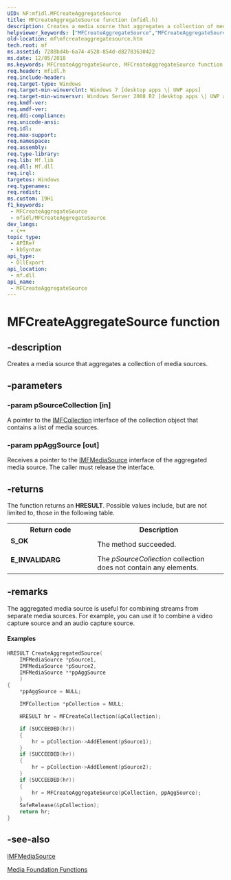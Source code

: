 ```yaml
---
UID: NF:mfidl.MFCreateAggregateSource
title: MFCreateAggregateSource function (mfidl.h)
description: Creates a media source that aggregates a collection of media sources.
helpviewer_keywords: ["MFCreateAggregateSource","MFCreateAggregateSource function [Media Foundation]","mf.mfcreateaggregatesource","mfidl/MFCreateAggregateSource"]
old-location: mf\mfcreateaggregatesource.htm
tech.root: mf
ms.assetid: 7288bd4b-6a74-4528-854d-d82783630422
ms.date: 12/05/2018
ms.keywords: MFCreateAggregateSource, MFCreateAggregateSource function [Media Foundation], mf.mfcreateaggregatesource, mfidl/MFCreateAggregateSource
req.header: mfidl.h
req.include-header: 
req.target-type: Windows
req.target-min-winverclnt: Windows 7 [desktop apps \| UWP apps]
req.target-min-winversvr: Windows Server 2008 R2 [desktop apps \| UWP apps]
req.kmdf-ver: 
req.umdf-ver: 
req.ddi-compliance: 
req.unicode-ansi: 
req.idl: 
req.max-support: 
req.namespace: 
req.assembly: 
req.type-library: 
req.lib: Mf.lib
req.dll: Mf.dll
req.irql: 
targetos: Windows
req.typenames: 
req.redist: 
ms.custom: 19H1
f1_keywords:
 - MFCreateAggregateSource
 - mfidl/MFCreateAggregateSource
dev_langs:
 - c++
topic_type:
 - APIRef
 - kbSyntax
api_type:
 - DllExport
api_location:
 - mf.dll
api_name:
 - MFCreateAggregateSource
---
```


# MFCreateAggregateSource function


## -description

Creates a media source that aggregates a collection of media sources.

## -parameters

### -param pSourceCollection [in]

A pointer to the <a href="https://docs.microsoft.com/windows/desktop/api/mfobjects/nn-mfobjects-imfcollection">IMFCollection</a> interface of the collection object that contains a list of media sources.

### -param ppAggSource [out]

Receives a pointer to the <a href="https://docs.microsoft.com/windows/desktop/api/mfidl/nn-mfidl-imfmediasource">IMFMediaSource</a> interface of the aggregated media source. The caller must release the interface.

## -returns

The function returns an <b>HRESULT</b>. Possible values include, but are not limited to, those in the following table.



<table>
<tr>
<th>Return code</th>
<th>Description</th>
</tr>
<tr>
<td width="40%">
<dl>
<dt><b>S_OK</b></dt>
</dl>
</td>
<td width="60%">
The method succeeded.

</td>
</tr>
<tr>
<td width="40%">
<dl>
<dt><b>E_INVALIDARG</b></dt>
</dl>
</td>
<td width="60%">
The <i>pSourceCollection</i> collection does not contain any elements.

</td>
</tr>
</table>

## -remarks

The aggregated media source is useful for combining  streams from separate media sources. For example, you can use it to  combine a video capture source and an audio capture source. 


#### Examples


```cpp
HRESULT CreateAggregatedSource(
    IMFMediaSource *pSource1,
    IMFMediaSource *pSource2,
    IMFMediaSource **ppAggSource
    )
{
    *ppAggSource = NULL;

    IMFCollection *pCollection = NULL;

    HRESULT hr = MFCreateCollection(&pCollection);

    if (SUCCEEDED(hr))
    {
        hr = pCollection->AddElement(pSource1);
    }
    if (SUCCEEDED(hr))
    {
        hr = pCollection->AddElement(pSource2);
    }
    if (SUCCEEDED(hr))
    {
        hr = MFCreateAggregateSource(pCollection, ppAggSource);
    }
    SafeRelease(&pCollection);
    return hr;    
}

```

## -see-also

<a href="https://docs.microsoft.com/windows/desktop/api/mfidl/nn-mfidl-imfmediasource">IMFMediaSource</a>



<a href="https://docs.microsoft.com/windows/desktop/medfound/media-foundation-functions">Media Foundation Functions</a>

